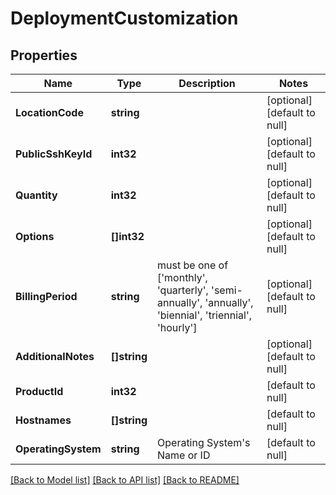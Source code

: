 # DeploymentCustomization

## Properties
Name | Type | Description | Notes
------------ | ------------- | ------------- | -------------
**LocationCode** | **string** |  | [optional] [default to null]
**PublicSshKeyId** | **int32** |  | [optional] [default to null]
**Quantity** | **int32** |  | [optional] [default to null]
**Options** | **[]int32** |  | [optional] [default to null]
**BillingPeriod** | **string** | must be one of [&#39;monthly&#39;, &#39;quarterly&#39;, &#39;semi-annually&#39;, &#39;annually&#39;, &#39;biennial&#39;, &#39;triennial&#39;, &#39;hourly&#39;] | [optional] [default to null]
**AdditionalNotes** | **[]string** |  | [optional] [default to null]
**ProductId** | **int32** |  | [default to null]
**Hostnames** | **[]string** |  | [default to null]
**OperatingSystem** | **string** | Operating System&#39;s Name or ID | [default to null]

[[Back to Model list]](../README.md#documentation-for-models) [[Back to API list]](../README.md#documentation-for-api-endpoints) [[Back to README]](../README.md)


